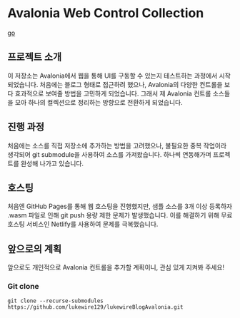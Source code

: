 # Avalonia Web Control Collection
[go](https://delightful-profiterole-0fa25d.netlify.app/)
## 프로젝트 소개
이 저장소는 Avalonia에서 웹을 통해 UI를 구동할 수 있는지 테스트하는 과정에서 시작되었습니다. 처음에는 블로그 형태로 접근하려 했으나, Avalonia의 다양한 컨트롤을 보다 효과적으로 보여줄 방법을 고민하게 되었습니다. 그래서 제 Avalonia 컨트롤 소스들을 모아 하나의 컬렉션으로 정리하는 방향으로 전환하게 되었습니다.

## 진행 과정
처음에는 소스를 직접 저장소에 추가하는 방법을 고려했으나, 불필요한 중복 작업이라 생각되어 git submodule을 사용하여 소스를 가져왔습니다. 하나씩 연동해가며 프로젝트를 완성해 나가고 있습니다.

## 호스팅
처음엔 GitHub Pages를 통해 웹 호스팅을 진행했지만, 샘플 소스를 3개 이상 등록하자 .wasm 파일로 인해 git push 용량 제한 문제가 발생했습니다. 이를 해결하기 위해 무료 호스팅 서비스인 Netlify를 사용하여 문제를 극복했습니다.

## 앞으로의 계획
앞으로도 개인적으로 Avalonia 컨트롤을 추가할 계획이니, 관심 있게 지켜봐 주세요!

### Git clone
```
git clone --recurse-submodules https://github.com/lukewire129/lukewireBlogAvalonia.git
```
